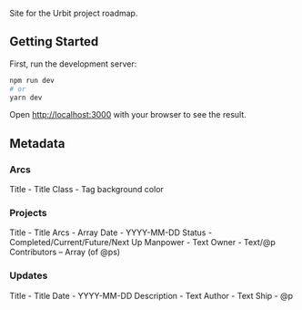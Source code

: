 Site for the Urbit project roadmap.

## Getting Started

First, run the development server:

```bash
npm run dev
# or
yarn dev
```

Open [http://localhost:3000](http://localhost:3000) with your browser to see the result.

## Metadata

### Arcs
Title - Title
Class - Tag background color

### Projects
Title - Title
Arcs - Array
Date - YYYY-MM-DD
Status - Completed/Current/Future/Next Up
Manpower - Text
Owner - Text/@p
Contributors – Array (of @ps)

### Updates
Title - Title
Date - YYYY-MM-DD
Description - Text
Author - Text
Ship - @p
